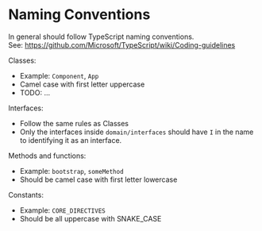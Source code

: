 # Naming Conventions

In general should follow TypeScript naming conventions.<br />
See: https://github.com/Microsoft/TypeScript/wiki/Coding-guidelines

Classes:

- Example: `Component`, `App`
- Camel case with first letter uppercase
- TODO: ...

Interfaces:

- Follow the same rules as Classes
- Only the interfaces inside `domain/interfaces` should have `I` in the name to identifying it as an interface.

Methods and functions:

- Example: `bootstrap`, `someMethod`
- Should be camel case with first letter lowercase

Constants:

- Example: `CORE_DIRECTIVES`
- Should be all uppercase with SNAKE_CASE
